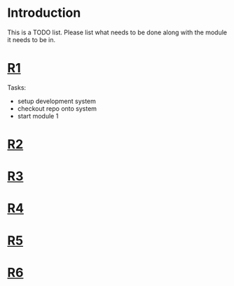 # Introduction #

This is a TODO list.  Please list what needs to be done along with the module it needs to be in.


# [R1](https://code.google.com/p/contextcorps/source/detail?r=1) #

Tasks:
  * setup development system
  * checkout repo onto system
  * start module 1

# [R2](https://code.google.com/p/contextcorps/source/detail?r=2) #
# [R3](https://code.google.com/p/contextcorps/source/detail?r=3) #
# [R4](https://code.google.com/p/contextcorps/source/detail?r=4) #
# [R5](https://code.google.com/p/contextcorps/source/detail?r=5) #
# [R6](https://code.google.com/p/contextcorps/source/detail?r=6) #